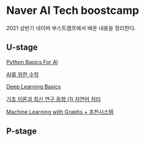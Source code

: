 # Naver AI Tech boostcamp

2021 상반기 네이버 부스트캠프에서 배운 내용을 정리한다.

## U-stage

[Python Basics For AI](./Python-basics-for-AI)

[AI를 위한 수학]()

[Deep Learning Basics]()

[기초 이론과 최신 연구 동향 (1) 자연어 처리]()

[Machine Learning with Graphs + 추천시스템]()



## P-stage

